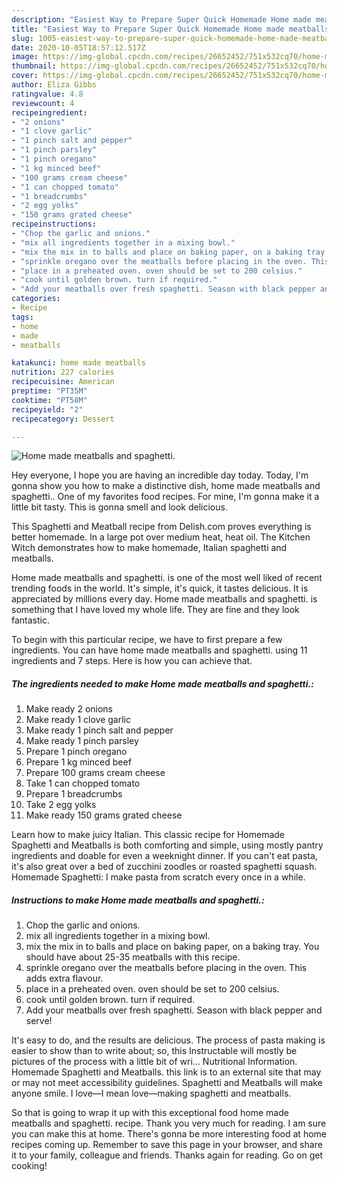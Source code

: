 ```yaml
---
description: "Easiest Way to Prepare Super Quick Homemade Home made meatballs and spaghetti."
title: "Easiest Way to Prepare Super Quick Homemade Home made meatballs and spaghetti."
slug: 1005-easiest-way-to-prepare-super-quick-homemade-home-made-meatballs-and-spaghetti
date: 2020-10-05T18:57:12.517Z
image: https://img-global.cpcdn.com/recipes/26652452/751x532cq70/home-made-meatballs-and-spaghetti-recipe-main-photo.jpg
thumbnail: https://img-global.cpcdn.com/recipes/26652452/751x532cq70/home-made-meatballs-and-spaghetti-recipe-main-photo.jpg
cover: https://img-global.cpcdn.com/recipes/26652452/751x532cq70/home-made-meatballs-and-spaghetti-recipe-main-photo.jpg
author: Eliza Gibbs
ratingvalue: 4.8
reviewcount: 4
recipeingredient:
- "2 onions"
- "1 clove garlic"
- "1 pinch salt and pepper"
- "1 pinch parsley"
- "1 pinch oregano"
- "1 kg minced beef"
- "100 grams cream cheese"
- "1 can chopped tomato"
- "1 breadcrumbs"
- "2 egg yolks"
- "150 grams grated cheese"
recipeinstructions:
- "Chop the garlic and onions."
- "mix all ingredients together in a mixing bowl."
- "mix the mix in to balls and place on baking paper, on a baking tray. You should have about 25-35 meatballs with this recipe."
- "sprinkle oregano over the meatballs before placing in the oven. This adds extra flavour."
- "place in a preheated oven. oven should be set to 200 celsius."
- "cook until golden brown. turn if required."
- "Add your meatballs over fresh spaghetti. Season with black pepper and serve!"
categories:
- Recipe
tags:
- home
- made
- meatballs

katakunci: home made meatballs 
nutrition: 227 calories
recipecuisine: American
preptime: "PT35M"
cooktime: "PT58M"
recipeyield: "2"
recipecategory: Dessert

---
```



![Home made meatballs and spaghetti.](https://img-global.cpcdn.com/recipes/26652452/751x532cq70/home-made-meatballs-and-spaghetti-recipe-main-photo.jpg)

Hey everyone, I hope you are having an incredible day today. Today, I'm gonna show you how to make a distinctive dish, home made meatballs and spaghetti.. One of my favorites food recipes. For mine, I'm gonna make it a little bit tasty. This is gonna smell and look delicious.

This Spaghetti and Meatball recipe from Delish.com proves everything is better homemade. In a large pot over medium heat, heat oil. The Kitchen Witch demonstrates how to make homemade, Italian spaghetti and meatballs.

Home made meatballs and spaghetti. is one of the most well liked of recent trending foods in the world. It's simple, it's quick, it tastes delicious. It is appreciated by millions every day. Home made meatballs and spaghetti. is something that I have loved my whole life. They are fine and they look fantastic.


To begin with this particular recipe, we have to first prepare a few ingredients. You can have home made meatballs and spaghetti. using 11 ingredients and 7 steps. Here is how you can achieve that.

<!--inarticleads1-->

##### The ingredients needed to make Home made meatballs and spaghetti.:

1. Make ready 2 onions
1. Make ready 1 clove garlic
1. Make ready 1 pinch salt and pepper
1. Make ready 1 pinch parsley
1. Prepare 1 pinch oregano
1. Prepare 1 kg minced beef
1. Prepare 100 grams cream cheese
1. Take 1 can chopped tomato
1. Prepare 1 breadcrumbs
1. Take 2 egg yolks
1. Make ready 150 grams grated cheese


Learn how to make juicy Italian. This classic recipe for Homemade Spaghetti and Meatballs is both comforting and simple, using mostly pantry ingredients and doable for even a weeknight dinner. If you can&#39;t eat pasta, it&#39;s also great over a bed of zucchini zoodles or roasted spaghetti squash. Homemade Spaghetti: I make pasta from scratch every once in a while. 

<!--inarticleads2-->

##### Instructions to make Home made meatballs and spaghetti.:

1. Chop the garlic and onions.
1. mix all ingredients together in a mixing bowl.
1. mix the mix in to balls and place on baking paper, on a baking tray. You should have about 25-35 meatballs with this recipe.
1. sprinkle oregano over the meatballs before placing in the oven. This adds extra flavour.
1. place in a preheated oven. oven should be set to 200 celsius.
1. cook until golden brown. turn if required.
1. Add your meatballs over fresh spaghetti. Season with black pepper and serve!


It&#39;s easy to do, and the results are delicious. The process of pasta making is easier to show than to write about; so, this Instructable will mostly be pictures of the process with a little bit of wri… Nutritional Information. Homemade Spaghetti and Meatballs. this link is to an external site that may or may not meet accessibility guidelines. Spaghetti and Meatballs will make anyone smile. I love—I mean love—making spaghetti and meatballs. 

So that is going to wrap it up with this exceptional food home made meatballs and spaghetti. recipe. Thank you very much for reading. I am sure you can make this at home. There's gonna be more interesting food at home recipes coming up. Remember to save this page in your browser, and share it to your family, colleague and friends. Thanks again for reading. Go on get cooking!
